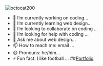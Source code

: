 ![octocat200](https://user-images.githubusercontent.com/121955841/211316561-1251d845-d301-4498-bc4a-889ceed03254.png)


- 🔭 I’m currently working on coding...
- 🌱 I’m currently learning web design...
- 👯 I’m looking to collaborate on coding ...
- 🤔 I’m looking for help with coding ...
- 💬 Ask me about web design...
- 📫 How to reach me: email ...
- 😄 Pronouns: he/him...
- ⚡ Fun fact: I like football ...
##[Portfolio](https://Gus-Sep.github.io/Portfolio/index.html)
